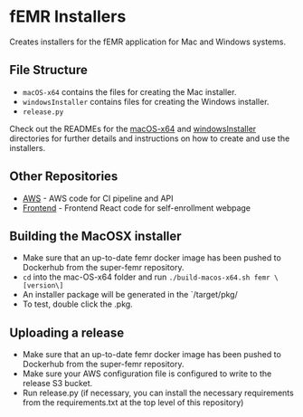 # fEMR Installers

Creates installers for the fEMR application for Mac and Windows systems.

## File Structure

- `macOS-x64` contains the files for creating the Mac installer.
- `windowsInstaller` contains files for creating the Windows installer.
- `release.py`

Check out the READMEs for the [macOS-x64](macOS-x64/README.md) and [windowsInstaller](windowsInstaller/README.md) directories for further details and instructions on how to create and use the installers.

## Other Repositories

- [AWS](https://github.com/CPSECapstone/self-enrollment-frontend) - AWS code for CI pipeline and API
- [Frontend](https://github.com/CPSECapstone/self-enrollment-frontend) - Frontend React code for self-enrollment webpage

## Building the MacOSX installer

- Make sure that an up-to-date femr docker image has been pushed to Dockerhub from the super-femr repository.
- `cd` into the mac-OS-x64 folder and run `./build-macos-x64.sh femr \[version\]`
- An installer package will be generated in the `/target/pkg/
- To test, double click the .pkg.

## Uploading a release

- Make sure that an up-to-date femr docker image has been pushed to Dockerhub from the super-femr repository.
- Make sure your AWS configuration file is configured to write to the release S3 bucket.
- Run release.py (if necessary, you can install the necessary requirements from the requirements.txt at the top level of this repository)
